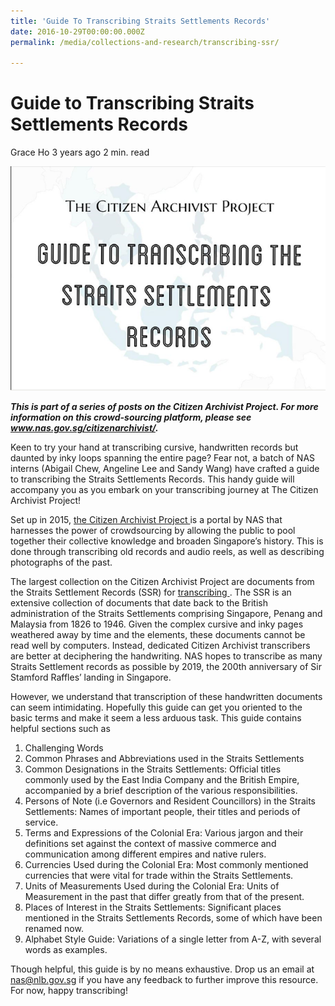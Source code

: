 ```yaml
---
title: 'Guide To Transcribing Straits Settlements Records'
date: 2016-10-29T00:00:00.000Z
permalink: /media/collections-and-research/transcribing-ssr/

---
```



# Guide to Transcribing Straits Settlements Records

Grace Ho 3 years ago 2 min. read

![img](/images/blogs/img_587dc52829328.png)

***This is part of a series of posts on the Citizen Archivist Project. For more information on this crowd-sourcing platform, please see www.nas.gov.sg/citizenarchivist/.*** 

Keen to try your hand at transcribing cursive, handwritten records but daunted by inky loops spanning the entire page? Fear not, a batch of NAS interns (Abigail Chew, Angeline Lee and Sandy Wang) have crafted a guide to transcribing the Straits Settlements Records. This handy guide will accompany you as you embark on your transcribing journey at The Citizen Archivist Project!

Set up in 2015, [the Citizen Archivist Project ](http://www.nas.gov.sg/citizenarchivist/) is a portal by NAS that harnesses the power of crowdsourcing by allowing the public to pool together their collective knowledge and broaden Singapore’s history. This is done through transcribing old records and audio reels, as well as describing photographs of the past.

The largest collection on the Citizen Archivist Project are documents from the Straits Settlement Records (SSR) for [transcribing ](http://www.nas.gov.sg/citizenarchivist/Documents). The SSR is an extensive collection of documents that date back to the British administration of the Straits Settlements comprising Singapore, Penang and Malaysia from 1826 to 1946. Given the complex cursive and inky pages weathered away by time and the elements, these documents cannot be read well by computers. Instead, dedicated Citizen Archivist transcribers are better at deciphering the handwriting. NAS hopes to transcribe as many Straits Settlement records as possible by 2019, the 200th anniversary of Sir Stamford Raffles’ landing in Singapore.

However, we understand that transcription of these handwritten documents can seem intimidating. Hopefully this guide can get you oriented to the basic terms and make it seem a less arduous task. This guide contains helpful sections such as

1. Challenging Words
2. Common Phrases and Abbreviations used in the Straits Settlements
3. Common Designations in the Straits Settlements: Official titles commonly used by the East India Company and the British Empire, accompanied by a brief description of the various responsibilities.
4. Persons of Note (i.e Governors and Resident Councillors) in the Straits Settlements: Names of important people, their titles and periods of service.
5. Terms and Expressions of the Colonial Era: Various jargon and their definitions set against the context of massive commerce and communication among different empires and native rulers.
6. Currencies Used during the Colonial Era: Most commonly mentioned currencies that were vital for trade within the Straits Settlements.
7. Units of Measurements Used during the Colonial Era: Units of Measurement in the past that differ greatly from that of the present.
8. Places of Interest in the Straits Settlements: Significant places mentioned in the Straits Settlements Records, some of which have been renamed now.
9. Alphabet Style Guide: Variations of a single letter from A-Z, with several words as examples.

Though helpful, this guide is by no means exhaustive. Drop us an email at [nas@nlb.gov.sg](mailto:nas@nlb.gov.sg) if you have any feedback to further improve this resource. For now, happy transcribing!